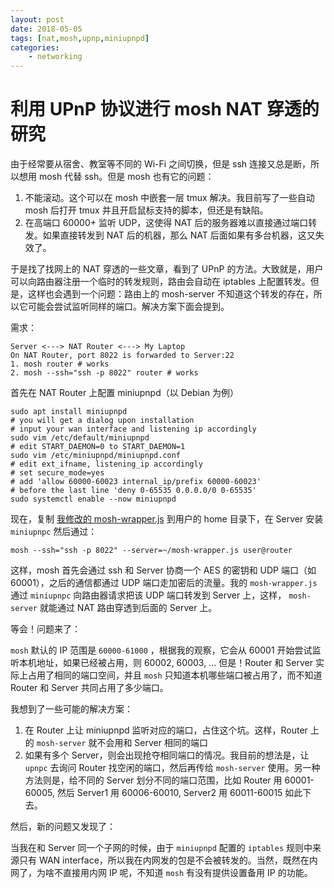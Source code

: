 ```yaml
---
layout: post
date: 2018-05-05
tags: [nat,mosh,upnp,miniupnpd]
categories:
    - networking
---
```


# 利用 UPnP 协议进行 mosh NAT 穿透的研究

由于经常要从宿舍、教室等不同的 Wi-Fi 之间切换，但是 ssh 连接又总是断，所以想用 mosh 代替 ssh。但是 mosh 也有它的问题：

1. 不能滚动。这个可以在 mosh 中嵌套一层 tmux 解决。我目前写了一些自动 mosh 后打开 tmux 并且开启鼠标支持的脚本，但还是有缺陷。
2. 在高端口 60000+ 监听 UDP，这使得 NAT 后的服务器难以直接通过端口转发。如果直接转发到 NAT 后的机器，那么 NAT 后面如果有多台机器，这又失效了。

于是找了找网上的 NAT 穿透的一些文章，看到了 UPnP 的方法。大致就是，用户可以向路由器注册一个临时的转发规则，路由会自动在 iptables 上配置转发。但是，这样也会遇到一个问题：路由上的 mosh-server 不知道这个转发的存在，所以它可能会尝试监听同样的端口。解决方案下面会提到。

需求：

```
Server <---> NAT Router <---> My Laptop
On NAT Router, port 8022 is forwarded to Server:22
1. mosh router # works
2. mosh --ssh="ssh -p 8022" router # works
```

首先在 NAT Router 上配置 miniupnpd（以 Debian 为例）

```shell
sudo apt install miniupnpd
# you will get a dialog upon installation
# input your wan interface and listening ip accordingly
sudo vim /etc/default/miniupnpd
# edit START_DAEMON=0 to START_DAEMON=1
sudo vim /etc/miniupnpd/miniupnpd.conf
# edit ext_ifname, listening_ip accordingly
# set secure_mode=yes
# add 'allow 60000-60023 internal_ip/prefix 60000-60023'
# before the last line 'deny 0-65535 0.0.0.0/0 0-65535'
sudo systemctl enable --now miniupnpd
```

现在，复制 [我修改的 mosh-wrapper.js](https://github.com/jiegec/mosh-upnp-hole-puncher/blob/master/mosh-wrapper.js) 到用户的 home 目录下，在 Server 安装 `miniupnpc` 然后通过：

```shell
mosh --ssh="ssh -p 8022" --server=~/mosh-wrapper.js user@router
```

这样，mosh 首先会通过 ssh 和 Server 协商一个 AES 的密钥和 UDP 端口（如 60001），之后的通信都通过 UDP 端口走加密后的流量。我的 `mosh-wrapper.js` 通过 `miniupnpc` 向路由器请求把该 UDP 端口转发到 Server 上，这样， `mosh-server` 就能通过 NAT 路由穿透到后面的 Server 上。

等会！问题来了：

`mosh` 默认的 IP 范围是 `60000-61000` ，根据我的观察，它会从 60001 开始尝试监听本机地址，如果已经被占用，则 60002, 60003, ... 但是！Router 和 Server 实际上占用了相同的端口空间，并且 `mosh` 只知道本机哪些端口被占用了，而不知道 Router 和 Server 共同占用了多少端口。

我想到了一些可能的解决方案：

1. 在 Router 上让 miniupnpd 监听对应的端口，占住这个坑。这样，Router 上的 `mosh-server` 就不会用和 Server 相同的端口
2. 如果有多个 Server，则会出现抢夺相同端口的情况。我目前的想法是，让 `upnpc` 去询问 Router 找空闲的端口，然后再传给 `mosh-server` 使用。另一种方法则是，给不同的 Server 划分不同的端口范围，比如 Router 用 60001-60005, 然后 Server1 用 60006-60010, Server2 用 60011-60015 如此下去。

然后，新的问题又发现了：

当我在和 Server 同一个子网的时候，由于 `miniupnpd` 配置的 `iptables` 规则中来源只有 WAN interface，所以我在内网发的包是不会被转发的。当然，既然在内网了，为啥不直接用内网 IP 呢，不知道 `mosh` 有没有提供设置备用 IP 的功能。